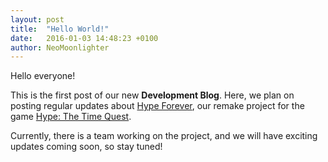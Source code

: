 ```yaml
---
layout: post
title:  "Hello World!"
date:   2016-01-03 14:48:23 +0100
author: NeoMoonlighter
---
```

Hello everyone!

This is the first post of our new **Development Blog**. Here, we plan on posting
regular updates about [Hype Forever](http://hypeforever.webs.com), our remake
project for the game
[Hype: The Time Quest](https://en.wikipedia.org/wiki/Hype:_The_Time_Quest).

Currently, there is a team working on the project, and we will have exciting
updates coming soon, so stay tuned!
